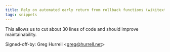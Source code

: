 ```yaml
---
title: Rely on automated early return from rollback functions (wikitext, 1dacef0)
tags: snippets
---
```


This allows us to cut about 30 lines of code and should improve maintainability.

Signed-off-by: Greg Hurrell &lt;greg@hurrell.net&gt;
